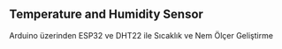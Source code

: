 ## Temperature and Humidity Sensor
Arduino üzerinden ESP32 ve DHT22 ile Sıcaklık ve Nem Ölçer Geliştirme
